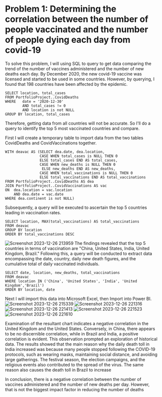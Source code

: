 
# Problem 1: Determining the correlation between the number of people vaccinated and the number of people dying each day from covid-19

To solve this problem, I will using SQL to query to get data comparing the trend of the number of vaccines administered and the number of new deaths each day.
By December 2020, the new covid-19 vaccine was licensed and started to be used in some countries. However, by querying, I found that 198 countries have been affected by the epidemic.

```
SELECT location, total_cases
FROM PortfolioProject..CovidDeaths
WHERE	date = '2020-12-30'
		AND total_cases != 0
		AND location is not NULL
GROUP BY location, total_cases

```
Therefore, getting data from all countries will not be accurate. So I'll do a query to identify the top 5 most vaccinated countries and compare.

First I will create a temporary table to import data from the two tables CovidDeaths and CovidVaccinations together.
```
WITH deavac AS (SELECT dea.date, dea.location,
				CASE WHEN total_cases is NULL THEN 0
				ELSE total_cases END AS total_cases,
				CASE WHEN new_deaths is NULL THEN 0
				 ELSE new_deaths END AS new_deaths,
				CASE WHEN total_vaccinations is NULL THEN 0
				ELSE total_vaccinations END AS total_vaccinations
FROM PortfolioProject..CovidDeaths AS dea
JOIN PortfolioProject..CovidVaccinations AS vac
ON  dea.location = vac.location
	AND dea.date = vac.date
WHERE dea.continent is not NULL)

```
Subsequently, a query will be executed to ascertain the top 5 countries leading in vaccination rates.

```
SELECT location, MAX(total_vaccinations) AS total_vaccinations
FROM deavac
GROUP BY location
ORDER BY total_vaccinations DESC

```

![Screenshot 2023-12-26 213959](https://github.com/VietHung29/Covid-project/assets/90827309/b6e47b2f-f8f5-4f0d-a4b7-8f486a4861e6)
The findings revealed that the top 5 countries in terms of vaccination are "China, United States, India, United Kingdom, Brazil." Following this, a query will be conducted to extract data encompassing the date, country, daily new death figures, and the cumulative total of daily vaccinated individuals.

```
SELECT date, location, new_deaths, total_vaccinations
FROM deavac
WHERE location IN ('China', 'United States', 'India', 'United Kingdom','Brazil')
ORDER BY location, date

```
Next I will import this data into Microsoft Excel, then Import into Power BI.
![Screenshot 2023-12-26 215339](https://github.com/VietHung29/Covid-project/assets/90827309/b2384dfd-70d5-4008-b026-9a4621d64577)
![Screenshot 2023-12-26 221316](https://github.com/VietHung29/Covid-project/assets/90827309/01cab86b-77de-4c10-a155-9f7bb831f3a8)
![Screenshot 2023-12-26 221413](https://github.com/VietHung29/Covid-project/assets/90827309/755d1b41-0c2f-488f-887a-3c25d57252cc)
![Screenshot 2023-12-26 221523](https://github.com/VietHung29/Covid-project/assets/90827309/341ea98b-c8d2-4683-862a-86ae4f89764d)
![Screenshot 2023-12-26 221610](https://github.com/VietHung29/Covid-project/assets/90827309/44026e6d-db92-4282-8ceb-ac27dd9bb6a1)

Examination of the resultant chart indicates a negative correlation in the United Kingdom and the United States. Conversely, in China, there appears to be no discernible correlation, while in Brazil and India, a positive correlation is evident. This observation prompted an exploration of historical data. The results showed that the main reason why the daily death toll in India increased was because many people stopped following the COVID-19 protocols, such as wearing masks, maintaining social distance, and avoiding large gatherings. The festival season, the election campaigns, and the religious events also contributed to the spread of the virus. The same reason also causes the death toll in Brazil to increase

In conclusion, there is a negative correlation between the number of vaccines administered and the number of new deaths per day. However, that is not the biggest impact factor in reducing the number of deaths
